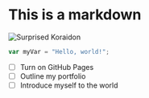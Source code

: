 # This is a markdown
![Surprised Koraidon](https://raw.githubusercontent.com/PMDCollab/SpriteCollab/refs/heads/master/portrait/1007/Surprised.png)
``` javascript
var myVar = "Hello, world!";
```
- [ ] Turn on GitHub Pages
- [ ] Outline my portfolio
- [ ] Introduce myself to the world
